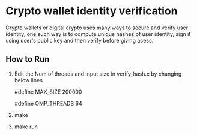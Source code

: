 Crypto wallet identity verification
===================================

Crypto wallets or digital crypto uses many ways to secure and verify user identity, one
such way is to compute unique hashes of user identity, sign it using user's public key
and then verify before giving acess.


How to Run
----------
1. Edit the Num of threads and input size in verify_hash.c by changing below lines

    #define MAX_SIZE 200000

    #define OMP_THREADS 64

2. make

3. make run
